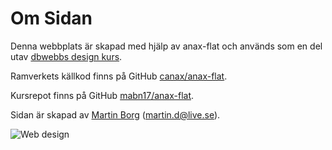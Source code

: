 Om Sidan
==============================================

Denna webbplats är skapad med hjälp av anax-flat och används som en del utav [dbwebbs design kurs](http://dbwebb.se/design).

Ramverkets källkod finns på GitHub [canax/anax-flat](https://github.com/canax/anax-flat).

Kursrepot finns på GitHub [mabn17/anax-flat](https://github.com/mabn17/anax-flat).

Sidan är skapad av [Martin Borg]() (martin.d@live.se).

![Web design](img/ombild.jpg)
